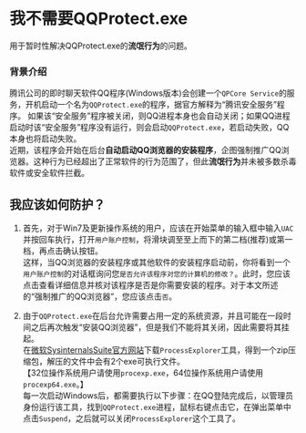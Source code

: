 # 我不需要QQProtect.exe

用于暂时性解决QQProtect.exe的**流氓行为**的问题。

### 背景介绍

腾讯公司的即时聊天软件QQ程序(Windows版本)会创建一个`QPCore Service`的服务，开机启动一个名为`QQProtect.exe`的程序，据官方解释为“腾讯安全服务”程序。 如果该“安全服务”程序被关闭，则QQ进程本身也会自动关闭；如果QQ进程启动时该“安全服务”程序没有运行，则会启动`QQProtect.exe`，若启动失败，QQ本身也将启动失败。  
近期，该程序会开始在后台**自动启动QQ浏览器的安装程序**，企图强制推广QQ浏览器。这种行为已经超出了正常软件的行为范围了，但此**流氓行为**并未被多数杀毒软件或安全软件拦截。  

## 我应该如何防护？

1. 首先，对于Win7及更新操作系统的用户，应该在开始菜单的输入框中输入`UAC`并按回车执行，打开`用户账户控制`，将滑块调至至上而下的第二档(推荐)或第一档，再点击确认按钮。  
这样，当QQ浏览器的安装程序或其他软件的安装程序启动前，你将看到一个`用户账户控制`的对话框询问您`是否允许该程序对您的计算机的修改？`。此时，您应该点击查看详细信息并核对该程序是否是你需要安装的程序。对于本文所述的“强制推广的QQ浏览器”，您应该点击`否`。

2. 由于`QQProtect.exe`在后台允许需要占用一定的系统资源，并且可能在一段时间之后再次触发“安装QQ浏览器”，但是我们不能将其关闭，因此需要将其挂起。  
在[微软SysinternalsSuite官方网站](https://docs.microsoft.com/en-us/sysinternals/downloads/process-explorer)下载`ProcessExplorer`工具，得到一个zip压缩包，解压的文件中会有2个exe可执行文件。  
【32位操作系统用户请使用`procexp.exe`，64位操作系统用户请使用`procexp64.exe`。】  
每一次启动Windows后，都需要执行以下步骤：在QQ登陆完成后，以管理员身份运行该工具，找到`QQProtect.exe`进程，鼠标右键点击它，在弹出菜单中点击`Suspend`，之后就可以关闭`ProcessExplorer`这个工具了。
